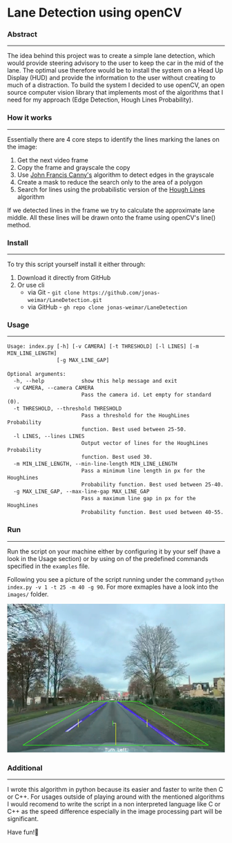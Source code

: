 # Lane Detection using openCV

### Abstract
---
The idea behind this project was to create a simple lane detection, which would provide steering advisory to the user to keep the car in the mid of the lane. The optimal use therefore would be to install the system on a Head Up Display (HUD) and provide the information to the user without creating to much of a distraction. To build the system I decided to use openCV, an open source computer vision library that implements most of the algorithms that I need for my approach (Edge Detection, Hough Lines Probability).

### How it works
---
Essentially there are 4 core steps to identify the lines marking the lanes on the image:
1. Get the next video frame
2. Copy the frame and grayscale the copy
2. Use [John Francis Canny's](https://en.wikipedia.org/wiki/Canny_edge_detector) algorithm to detect edges in the grayscale
3. Create a mask to reduce the search only to the area of a polygon
4. Search for lines using the probabilistic version of the [Hough Lines](http://homepages.inf.ed.ac.uk/rbf/CVonline/LOCAL_COPIES/AV1011/macdonald.pdf) algorithm

If we detected lines in the frame we try to calculate the approximate lane middle. All these lines will be drawn onto the frame using openCV's line() method.

### Install
---
To try this script yourself install it either through:
1. Download it directly from GitHub
2. Or use cli
    + via Git - ``` git clone https://github.com/jonas-weimar/LaneDetection.git ```
    + via GitHub - ``` gh repo clone jonas-weimar/LaneDetection ```

### Usage
---
```
Usage: index.py [-h] [-v CAMERA] [-t THRESHOLD] [-l LINES] [-m MIN_LINE_LENGTH]
                [-g MAX_LINE_GAP]

Optional arguments:
  -h, --help            show this help message and exit
  -v CAMERA, --camera CAMERA
                        Pass the camera id. Let empty for standard (0).
  -t THRESHOLD, --threshold THRESHOLD
                        Pass a threshold for the HoughLines Probability
                        function. Best used between 25-50.
  -l LINES, --lines LINES
                        Output vector of lines for the HoughLines Probability
                        function. Best used 30.
  -m MIN_LINE_LENGTH, --min-line-length MIN_LINE_LENGTH
                        Pass a minimum line length in px for the HoughLines
                        Probability function. Best used between 25-40.
  -g MAX_LINE_GAP, --max-line-gap MAX_LINE_GAP
                        Pass a maximum line gap in px for the HoughLines
                        Probability function. Best used between 40-55.
```

### Run
---
Run the script on your machine either by configuring it by your self (have a look in the Usage section) or by using on of the predefined commands specified in the ```examples``` file.

Following you see a picture of the script running under the command ```python index.py -v 1 -t 25 -m 40 -g 90```. For more exmaples have a look into the ```images/``` folder.

![Alt Text](https://raw.githubusercontent.com/jonas-weimar/LaneDetection/master/images/Bildschirmfoto%202021-01-21%20um%2015.25.52.png)

### Additional
---
I wrote this algorithm in python because its easier and faster to write then C or C++. For usages outside of playing around with the mentioned algorithms I would recomend to write the script in a non interpreted language like C or C++ as the speed difference especially in the image processing part will be significant.

Have fun!🥳
